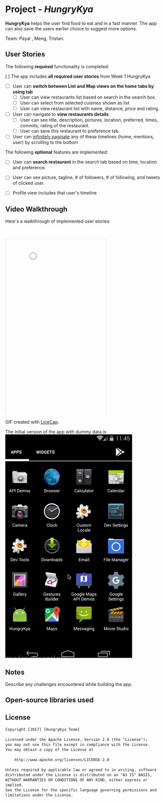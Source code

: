 # Project - *HungryKya*

**HungryKya** helps the user find food to eat and in a fast manner. The app can also save the users earlier choice to suggest more options.

Team: Payal , Meng, Tristan.

## User Stories

The following **required** functionality is completed:

 [ ] The app includes **all required user stories** from Week 1 HungryKya
* [ ] User can **switch between List and Map views on the home tabs by using tab**
  * [ ] User can view restaurants list based on search in the search box.
  * [ ] User can select from selected cuisines shown as list
  * [ ] User can view restaurant list with name, distance, price and rating.
* [ ] User can navigate to **view restaurants details**
  * [ ] User can see title, description, pictures, location, preferred, times, commits, rating of the restaurant.
  * [ ] User can save this restaurant to preference tab.
* [ ] User can [infinitely paginate](http://guides.codepath.com/android/Endless-Scrolling-with-AdapterViews-and-RecyclerView) any of these timelines (home, mentions, user) by scrolling to the bottom

The following **optional** features are implemented:

* [ ] User can **search restaurant** in the search tab based on time, location and preference.
 * [ ] User can see picture, tagline, # of followers, # of following, and tweets of clicked user.
 * [ ] Profile view includes that user's timeline


## Video Walkthrough

Here's a walkthrough of implemented user stories:

<img src='https://github.com/HungryKya/HungryKya/blob/master/screenshot/hungryKya.gif' title='Video Walkthrough' width='' alt='Video Walkthrough' />

GIF created with [LiceCap](http://www.cockos.com/licecap/).

The initial version of the app with dummy data is:
<img src='https://github.com/PayalMenon/HungryKya/blob/master/screenshot/hungrykya2.gif' title='Initial Version' width='' alt='Initial Version' />

## Notes

Describe any challenges encountered while building the app.

## Open-source libraries used

## License

    Copyright [2017] [HungryKya Team]

    Licensed under the Apache License, Version 2.0 (the "License");
    you may not use this file except in compliance with the License.
    You may obtain a copy of the License at

        http://www.apache.org/licenses/LICENSE-2.0

    Unless required by applicable law or agreed to in writing, software
    distributed under the License is distributed on an "AS IS" BASIS,
    WITHOUT WARRANTIES OR CONDITIONS OF ANY KIND, either express or implied.
    See the License for the specific language governing permissions and
    limitations under the License.
